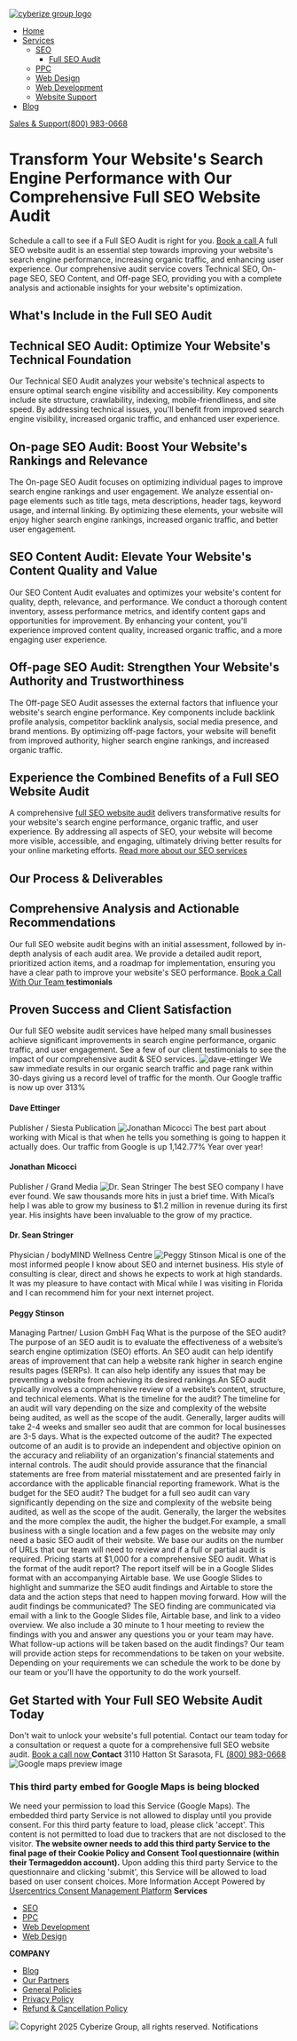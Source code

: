 [![cyberize group logo](https://cyberizegroup.com/wp-content/uploads/2020/12/Group-1027.png)](https://cyberizegroup.com/)
[](javascript:void\(0\))
  * [Home](https://cyberizegroup.com/)
  * [Services](https://cyberizegroup.com/full-seo-audit/)
    * [SEO](https://cyberizegroup.com/seo-services/)
      * [Full SEO Audit](https://cyberizegroup.com/full-seo-audit/)
    * [PPC](https://cyberizegroup.com/ppc/)
    * [Web Design](https://cyberizegroup.com/website-design/)
    * [Web Development](https://cyberizegroup.com/web-development/)
    * [Website Support](https://cyberizegroup.com/wordpress-support-options/)
  * [Blog](https://cyberizegroup.com/blog/)


[ Sales & Support(800) 983-0668 ](tel:+18009830668)
# Transform Your Website's Search Engine Performance with Our Comprehensive Full SEO Website Audit
Schedule a call to see if a Full SEO Audit is right for you.
[ Book a call ](https://call.cyberizegroup.com/discovery-call-mical)
A full SEO website audit is an essential step towards improving your website's search engine performance, increasing organic traffic, and enhancing user experience. Our comprehensive audit service covers Technical SEO, On-page SEO, SEO Content, and Off-page SEO, providing you with a complete analysis and actionable insights for your website's optimization.
## **What's Include in the Full SEO Audit**
## **Technical SEO Audit:** Optimize Your Website's Technical Foundation
Our Technical SEO Audit analyzes your website's technical aspects to ensure optimal search engine visibility and accessibility. Key components include site structure, crawlability, indexing, mobile-friendliness, and site speed. By addressing technical issues, you'll benefit from improved search engine visibility, increased organic traffic, and enhanced user experience.
## **On-page SEO Audit:** Boost Your Website's Rankings and Relevance
The On-page SEO Audit focuses on optimizing individual pages to improve search engine rankings and user engagement. We analyze essential on-page elements such as title tags, meta descriptions, header tags, keyword usage, and internal linking. By optimizing these elements, your website will enjoy higher search engine rankings, increased organic traffic, and better user engagement.
## **SEO Content Audit:** Elevate Your Website's Content Quality and Value
Our SEO Content Audit evaluates and optimizes your website's content for quality, depth, relevance, and performance. We conduct a thorough content inventory, assess performance metrics, and identify content gaps and opportunities for improvement. By enhancing your content, you'll experience improved content quality, increased organic traffic, and a more engaging user experience.
## **Off-page SEO Audit:** Strengthen Your Website's Authority and Trustworthiness
The Off-page SEO Audit assesses the external factors that influence your website's search engine performance. Key components include backlink profile analysis, competitor backlink analysis, social media presence, and brand mentions. By optimizing off-page factors, your website will benefit from improved authority, higher search engine rankings, and increased organic traffic.
## Experience the Combined Benefits of a Full SEO Website Audit
A comprehensive [full SEO website audit](https://cyberizegroup.com/off-page-seo-audit/) delivers transformative results for your website's search engine performance, organic traffic, and user experience. By addressing all aspects of SEO, your website will become more visible, accessible, and engaging, ultimately driving better results for your online marketing efforts.
[ Read more about our SEO services ](https://cyberizegroup.com/seo-services/)
## Our Process & Deliverables
## Comprehensive Analysis and Actionable Recommendations
Our full SEO website audit begins with an initial assessment, followed by in-depth analysis of each audit area. We provide a detailed audit report, prioritized action items, and a roadmap for implementation, ensuring you have a clear path to improve your website's SEO performance.
[ Book a Call With Our Team ](https://call.cyberizegroup.com/discovery-call-mical)
**testimonials**
## Proven Success and Client Satisfaction
Our full SEO website audit services have helped many small businesses achieve significant improvements in search engine performance, organic traffic, and user engagement. See a few of our client testimonials to see the impact of our comprehensive audit & SEO services.
![dave-ettinger](https://cyberizegroup.com/wp-content/uploads/2018/08/dave-ettinger.jpg)
We saw immediate results in our organic search traffic and page rank within 30-days giving us a record level of traffic for the month. Our Google traffic is now up over 313%
#### Dave Ettinger
Publisher / Siesta Publication
![Jonathan Micocci](https://cyberizegroup.com/wp-content/uploads/2018/08/Jonathan-Micocci.jpg)
The best part about working with Mical is that when he tells you something is going to happen it actually does. Our traffic from Google is up 1,142.77% Year over year!
#### Jonathan Micocci
Publisher / Grand Media
![Dr. Sean Stringer](https://cyberizegroup.com/wp-content/uploads/2018/08/Dr.-Sean-Stringer.jpg)
The best SEO company I have ever found. We saw thousands more hits in just a brief time. With Mical’s help I was able to grow my business to $1.2 million in revenue during its first year. His insights have been invaluable to the grow of my practice.
#### Dr. Sean Stringer
Physician / bodyMIND Wellness Centre
![Peggy Stinson](https://cyberizegroup.com/wp-content/uploads/2018/08/Peggy-Stinson.jpg)
Mical is one of the most informed people I know about SEO and internet business. His style of consulting is clear, direct and shows he expects to work at high standards. It was my pleasure to have contact with Mical while I was visiting in Florida and I can recommend him for your next internet project.
#### Peggy Stinson
Managing Partner/ Lusion GmbH
Faq
What is the purpose of the SEO audit?
The purpose of an SEO audit is to evaluate the effectiveness of a website’s search engine optimization (SEO) efforts. An SEO audit can help identify areas of improvement that can help a website rank higher in search engine results pages (SERPs). It can also help identify any issues that may be preventing a website from achieving its desired rankings.An SEO audit typically involves a comprehensive review of a website’s content, structure, and technical elements.
What is the timeline for the audit?
The timeline for an audit will vary depending on the size and complexity of the website being audited, as well as the scope of the audit. Generally, larger audits will take 2-4 weeks and smaller seo audit that are common for local businesses are 3-5 days.
What is the expected outcome of the audit?
The expected outcome of an audit is to provide an independent and objective opinion on the accuracy and reliability of an organization's financial statements and internal controls. The audit should provide assurance that the financial statements are free from material misstatement and are presented fairly in accordance with the applicable financial reporting framework.
What is the budget for the SEO audit?
The budget for a full seo audit can vary significantly depending on the size and complexity of the website being audited, as well as the scope of the audit. Generally, the larger the websites and the more complex the audit, the higher the budget.For example, a small business with a single location and a few pages on the website may only need a basic SEO audit of their website. We base our audits on the number of URLs that our team will need to review and if a full or partial audit is required. Pricing starts at $1,000 for a comprehensive SEO audit.
What is the format of the audit report?
The report itself will be in a Google Slides format with an accompanying Airtable base. We use Google Slides to highlight and summarize the SEO audit findings and Airtable to store the data and the action steps that need to happen moving forward.
How will the audit findings be communicated?
The SEO finding are communicated via email with a link to the Google Slides file, Airtable base, and link to a video overview.
We also include a 30 minute to 1 hour meeting to review the findings with you and answer any questions you or your team may have. 
What follow-up actions will be taken based on the audit findings?
Our team will provide action steps for recommendations to be taken on your website. Depending on your requirements we can schedule the work to be done by our team or you'll have the opportunity to do the work yourself. 
## Get Started with Your Full SEO Website Audit Today
Don't wait to unlock your website's full potential. Contact our team today for a consultation or request a quote for a comprehensive full SEO website audit.
[ Book a call now ](https://call.cyberizegroup.com/discovery-call-mical)
**Contact**
3110 Hatton St Sarasota, FL
[(800) 983-0668](tel:+18009830668)
![Google maps preview image](https://privacy-proxy-server.usercentrics.eu/googleMaps?center=NaN,NaN&size=1000x500&zoom=12)
### This third party embed for Google Maps is being blocked
We need your permission to load this Service (Google Maps). The embedded third party Service is not allowed to display until you provide consent. For this third party feature to load, please click 'accept'.
This content is not permitted to load due to trackers that are not disclosed to the visitor. **The website owner needs to add this third party Service to the final page of their Cookie Policy and Consent Tool questionnaire (within their Termageddon account).** Upon adding this third party Service to the questionnaire and clicking 'submit', this Service will be allowed to load based on user consent choices.
More Information  Accept 
Powered by [Usercentrics Consent Management Platform](https://usercentrics.com/)
**Services**
[](javascript:void\(0\))
  * [SEO](https://cyberizegroup.com/seo-services/)
  * [PPC](https://cyberizegroup.com/ppc/)
  * [Web Development](https://cyberizegroup.com/web-development/)
  * [Web Design](https://cyberizegroup.com/website-design/)


**COMPANY**
[](javascript:void\(0\))
  * [Blog](https://cyberizegroup.com/blog/)
  * [Our Partners](https://cyberizegroup.com/our-partners/)
  * [General Policies](https://cyberizegroup.com/general-policies/)
  * [Privacy Policy](https://cyberizegroup.com/privacy-policy/)
  * [Refund & Cancellation Policy](https://cyberizegroup.com/refund-cancellation-policy/)


![](https://cyberizegroup.com/wp-content/uploads/2020/12/Group-1027.png)
[ ](https://www.facebook.com/cyberizegroup/)
[ ](https://twitter.com/CyberizeGroup)
[ ](https://www.instagram.com/cyberizegroup/)
[ ](https://www.linkedin.com/company/cyberize-group/)
[ ](https://www.youtube.com/@cyberizegroup)
Copyright 2025 Cyberize Group, all rights reserved.
Notifications